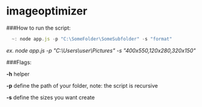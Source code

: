 # imageoptimizer 


###How to run the script:

```javascript
  ~: node app.js -p "C:\SomeFolder\SomeSubfolder" -s "format"
```

_ex. node app.js -p "C:\Users\user\Pictures" -s "400x550,120x280,320x150"_

###Flags:

**-h** helper 

**-p** define the path of your folder, note: the script is recursive 

**-s** define the sizes you want create
